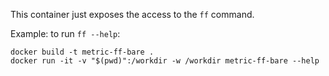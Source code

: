 This container just exposes the access to the `ff` command.

Example: to run `ff --help`:

    docker build -t metric-ff-bare .
    docker run -it -v "$(pwd)":/workdir -w /workdir metric-ff-bare --help
